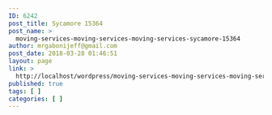 ```yaml
---
ID: 6242
post_title: Sycamore 15364
post_name: >
  moving-services-moving-services-moving-services-sycamore-15364
author: mrgabonijeff@gmail.com
post_date: 2018-03-28 01:46:51
layout: page
link: >
  http://localhost/wordpress/moving-services-moving-services-moving-services-sycamore-15364/
published: true
tags: [ ]
categories: [ ]
---
```

